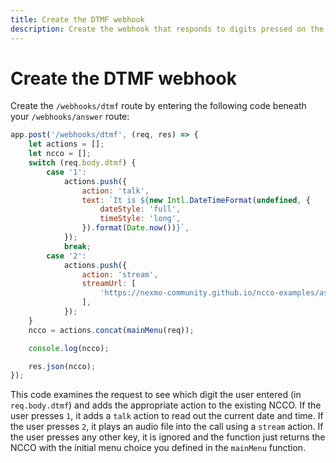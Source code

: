 ```yaml
---
title: Create the DTMF webhook
description: Create the webhook that responds to digits pressed on the keypad
---
```


# Create the DTMF webhook

Create the `/webhooks/dtmf` route by entering the following code beneath your `/webhooks/answer` route:

```javascript
app.post('/webhooks/dtmf', (req, res) => {
	let actions = [];
	let ncco = [];
	switch (req.body.dtmf) {
		case '1':
			actions.push({
				action: 'talk',
				text: `It is ${new Intl.DateTimeFormat(undefined, {
					dateStyle: 'full',
					timeStyle: 'long',
				}).format(Date.now())}`,
			});
			break;
		case '2':
			actions.push({
				action: 'stream',
				streamUrl: [
					'https://nexmo-community.github.io/ncco-examples/assets/voice_api_audio_streaming.mp3',
				],
			});
	}
	ncco = actions.concat(mainMenu(req));

	console.log(ncco);

	res.json(ncco);
});
```

This code examines the request to see which digit the user entered (in `req.body.dtmf`) and adds the appropriate action to the existing NCCO. If the user presses `1`, it adds a `talk` action to read out the current date and time. If the user presses `2`, it plays an audio file into the call using a `stream` action. If the user presses any other key, it is ignored and the function just returns the NCCO with the initial menu choice you defined in the `mainMenu` function.

